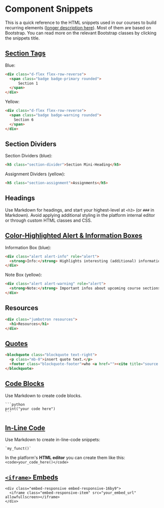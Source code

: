 # Component Snippets

This is a quick reference to the HTML snippets used in our courses to build recurring elements ([longer description here](10-platform-style.md)). Most of them are based on Bootstrap. You can read more on the relevant Bootstrap classes by clicking the snippets title.

## [Section Tags](https://getbootstrap.com/docs/4.0/components/buttons/)

Blue:

```html
<div class="d-flex flex-row-reverse">
  <span class="badge badge-primary rounded">
      Section 1
  </span>
</div>
```

Yellow:

```html
<div class="d-flex flex-row-reverse">
  <span class="badge badge-warning rounded">
    Section 6
  </span>
</div>
```

## Section Dividers

Section Dividers (blue):

```html
<h5 class="section-divider">Section Mini-Heading</h5>
```

Assignment Dividers (yellow):

```html
<h5 class="section-assignment">Assignments</h5>
```

## Headings

Use Markdown for headings, and start your highest-level at `<h3>` (or `###` in Markdown). Avoid applying additional styling in the platform internal editor or through custom HTML classes and CSS.

## [Color-Highlighted Alert & Information Boxes](https://getbootstrap.com/docs/4.0/components/alerts/)

Information Box (blue):

```html
<div class="alert alert-info" role="alert">
  <strong>Info:</strong> Highlights interesting (additional) information.
</div>
```

Note Box (yellow):

```html
<div class="alert alert-warning" role="alert">
  <strong>Note:</strong> Important infos about upcoming course sections, or potential gotchas.
</div>
```

## Resources

```html
<div class="jumbotron resources">
  <h1>Resources</h1>
</div>
```

## [Quotes](https://getbootstrap.com/docs/4.0/content/typography/#blockquotes)

```html
<blockquote class="blockquote text-right">
  <p class="mb-0">insert quote text.</p>
  <footer class="blockquote-footer">who <a href=""><cite title="source title">source title</cite></a></footer>
</blockquote>
```

## [Code Blocks](https://help.github.com/en/github/writing-on-github/creating-and-highlighting-code-blocks)

Use Markdown to create code blocks.

    ```python
    print("your code here")
    ```

## [In-Line Code](https://daringfireball.net/projects/markdown/syntax#code)

Use Markdown to create in-line-code snippets:

```
`my_funct()`
```

In the platform's **HTML editor** you can create them like this: `<code>your_code_here()</code>`

## [`<iframe>` Embeds](https://getbootstrap.com/docs/4.0/utilities/embed/)

```
<div class="embed-responsive embed-responsive-16by9">
  <iframe class="embed-responsive-item" src="your_embed_url" allowfullscreen></iframe>
</div>
```
